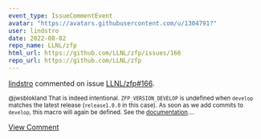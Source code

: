 ```yaml
---
event_type: IssueCommentEvent
avatar: "https://avatars.githubusercontent.com/u/1304791?"
user: lindstro
date: 2022-08-02
repo_name: LLNL/zfp
html_url: https://github.com/LLNL/zfp/issues/166
repo_url: https://github.com/LLNL/zfp
---
```


<a href='https://github.com/lindstro' target='_blank'>lindstro</a> commented on issue <a href='https://github.com/LLNL/zfp/issues/166' target='_blank'>LLNL/zfp#166</a>.

<small>@jwsblokland That is indeed intentional.  `ZFP_VERSION_DEVELOP` is undefined when `develop` matches the latest release (`release1.0.0` in this case).  As soon as we add commits to `develop`, this macro will again be defined.  See the [documentation](https://zfp.readthedocs.io/en/release1.0.0/high-level-api.html#c.ZFP_VERSION_DEVELOP)....</small>

<a href='https://github.com/LLNL/zfp/issues/166' target='_blank'>View Comment</a>
